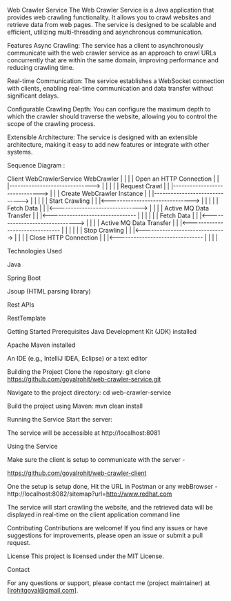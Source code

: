 Web Crawler Service
The Web Crawler Service is a Java application that provides web crawling functionality. It allows you to crawl websites and retrieve data from web pages. The service is designed to be scalable and efficient, utilizing multi-threading and asynchronous communication.

Features
Async Crawling: The service has a client to asynchronously communicate with the web crawler service as an approach to crawl URLs concurrently that are within the same domain, improving performance and reducing crawling time.

Real-time Communication: The service establishes a WebSocket connection with clients, enabling real-time communication and data transfer without significant delays.

Configurable Crawling Depth: You can configure the maximum depth to which the crawler should traverse the website, allowing you to control the scope of the crawling process.

Extensible Architecture: The service is designed with an extensible architecture, making it easy to add new features or integrate with other systems.


Sequence Diagram : 

Client                  WebCrawlerService                  WebCrawler
  |                             |                              |
  | Open an HTTP Connection     |                              |
  |------------------------------>                             |
  |                             |                              |
  | Request Crawl               |                              |
  |------------------------------>                             |
  |                             | Create WebCrawler Instance   |
  |                             |------------------------------>
  |                             |                              |
  |                             | Start Crawling               |
  |                             |<------------------------------>
  |                             |                              |
  |                             | Fetch Data                   |
  |                             |<------------------------------>
  |                             |                              |
  | Active MQ Data Transfer     |                              |
  |<-------------------------------                             |
  |                             |                              |
  |                             | Fetch Data                   |
  |                             |<------------------------------>
  |                             |                              |
  | Active MQ Data Transfer     |                              |
  |<-------------------------------                             |
  |                             |                              |
  |                             | Stop Crawling                |
  |                             |<------------------------------>
  |                             |                              |
  | Close HTTP  Connection      |                              |
  |<-------------------------------                            |
  |                             |                              |


Technologies Used

Java

Spring Boot

Jsoup (HTML parsing library)

Rest APIs

RestTemplate

Getting Started
Prerequisites
Java Development Kit (JDK) installed

Apache Maven installed

An IDE (e.g., IntelliJ IDEA, Eclipse) or a text editor

Building the Project
Clone the repository: 
git clone https://github.com/goyalrohit/web-crawler-service.git

Navigate to the project directory: 
cd web-crawler-service

Build the project using Maven: 
mvn clean install

Running the Service
Start the server: 

The service will be accessible at 
http://localhost:8081

Using the Service

Make sure the client is setup to communicate with the server -

https://github.com/goyalrohit/web-crawler-client

One the setup is setup done, Hit the URL in Postman or any webBrowser - http://localhost:8082/sitemap?url=http://www.redhat.com

The service will start crawling the website, and the retrieved data will be displayed in real-time on the client application command line

Contributing
Contributions are welcome! If you find any issues or have suggestions for improvements, please open an issue or submit a pull request.

License
This project is licensed under the MIT License.

Contact

For any questions or support, please contact me (project maintainer) at [irohitgoyal@gmail.com].
